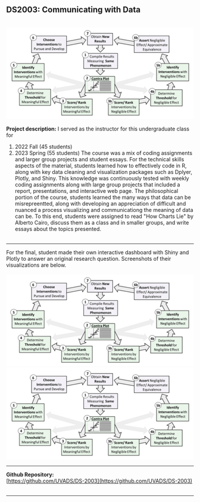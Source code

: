 ## DS2003: Communicating with Data

<br>
<img src="https://github.com/bacorliss/bacorliss.github.io/blob/ffb19f44878ad12fcdda860127fbf3c0591680d3/images/project_contra-analysis.PNG?raw=true"/>
<br>

**Project description:** I served as the instructor for this undergraduate class for
1. 2022 Fall (45 students)
2. 2023 Spring (55 students)
The course was a mix of coding assignments and larger group projects and student essays. 
For the technical skills aspects of the material, students learned how to effectively code in R, along with key data cleaning and visualization packages such as Dplyer, Plotly, and Shiny. This knowledge was continuously tested with weekly coding assignments along with large group projects that included a report, presentations, and interactive web page.
The philosophical portion of the course, students learned the many ways that data can be misrepreentted, along with developing an appreciation of difficult and nuanced a process visualizing and communicationg the meaning of data can be. To this end, students were assigned to read "How Charts Lie" by Alberto Cairo, discuss them as a class and in smaller groups, and write essays about the topics presented.
<br><br>
------
For the final, student made their own interactive dashboard with Shiny and Plotly to answer an original research question. Screenshots of their visualizations are below.
<br><br>
<img src="https://github.com/bacorliss/bacorliss.github.io/blob/ffb19f44878ad12fcdda860127fbf3c0591680d3/images/project_contra-analysis.PNG?raw=true"/>
<br>
<img src="https://github.com/bacorliss/bacorliss.github.io/blob/ffb19f44878ad12fcdda860127fbf3c0591680d3/images/project_contra-analysis.PNG?raw=true"/>


------

**Github Repository:** <br>
[https://github.com/UVADS/DS-2003](https://github.com/UVADS/DS-2003)
<br><br>


------
